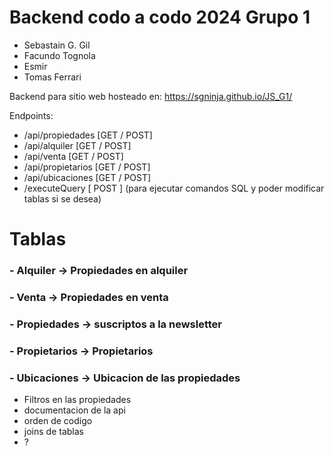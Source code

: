 # Backend codo a codo 2024 Grupo 1
-  Sebastain G. Gil
-  Facundo Tognola
-  Esmir
-  Tomas Ferrari

Backend para sitio web hosteado en: https://sgninja.github.io/JS_G1/

Endpoints:
 - /api/propiedades [GET / POST]
 - /api/alquiler [GET / POST]
 - /api/venta [GET / POST]
 - /api/propietarios [GET / POST]
 - /api/ubicaciones [GET / POST]
 - /executeQuery [ POST ] (para ejecutar comandos SQL y poder modificar tablas si se desea)


# Tablas
### - Alquiler -> Propiedades en alquiler
### - Venta -> Propiedades en venta
### - Propiedades -> suscriptos a la newsletter
### - Propietarios -> Propietarios
### - Ubicaciones -> Ubicacion de las propiedades


- Filtros en las propiedades
- documentacion de la api
- orden de codigo
- joins de tablas
- ?
